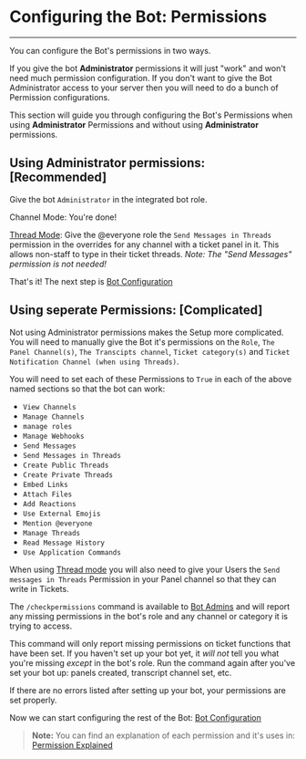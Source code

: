 # Configuring the Bot: Permissions
***

You can configure the Bot's permissions in two ways.

If you give the bot **Administrator** permissions it will just "work" and won't need much permission configuration.
If you don't want to give the Bot Administrator access to your server then you will need to do a bunch of Permission configurations.

This section will guide you through configuring the Bot's Permissions when using **Administrator** Permissions and without using **Administrator** permissions.


## Using Administrator permissions: **[Recommended]**
Give the bot `Administrator` in the integrated bot role. 

Channel Mode: You're done!

[Thread Mode](../features/thread-mode.md): Give the @everyone role the `Send Messages in Threads` permission in the overrides for any channel with a ticket panel in it. This allows non-staff to type in their ticket threads. *Note: The "Send Messages" permission is not needed!*

That's it! The next step is  [Bot Configuration](./configuration.md)


## Using seperate Permissions: [Complicated]


Not using Administrator permissions makes the Setup more complicated. You will need to manually give the Bot it's permissions on the `Role`, `The Panel Channel(s)`, `The Transcipts channel`, `Ticket category(s)` and `Ticket Notification Channel (when using Threads)`.

You will need to set each of these Permissions to `True` in each of the above named sections so that the bot can work:

* `View Channels`
* `Manage Channels`
* `manage roles`
* `Manage Webhooks`
* `Send Messages`
* `Send Messages in Threads`
* `Create Public Threads`
* `Create Private Threads`
* `Embed Links`
* `Attach Files`
* `Add Reactions`
* `Use External Emojis`
* `Mention @everyone`
* `Manage Threads`
* `Read Message History`
* `Use Application Commands`


When using [Thread mode](../dashboard/settings/thread-mode.md) you will also need to give your Users the `Send messages in Threads` Permission in your Panel channel so that they can write in Tickets.

The `/checkpermissions` command is available to [Bot Admins](../commands/add-admin-support.md) and will report any missing permissions in the bot's role and any channel or category it is trying to access.

This command will only report missing permissions on ticket functions that have been set. If you haven't set up your bot yet, it *will not* tell you what you're missing *except* in the bot's role. Run the command again after you've set your bot up: panels created, transcript channel set, etc.

If there are no errors listed after setting up your bot, your permissions are set properly.

Now we can start configuring the rest of the Bot: [Bot Configuration](./configuration.md)

> **Note:** You can find an explanation of each permission and it's uses in: [Permission Explained](../miscellaneous/permissions-explained.md)